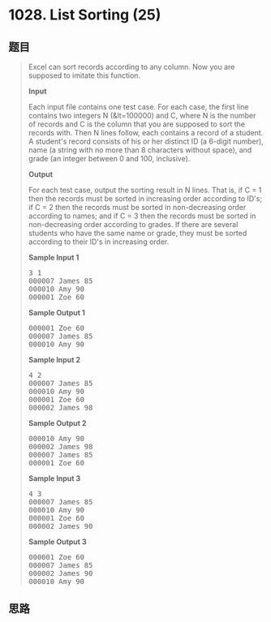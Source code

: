 <h1>1028. List Sorting (25)</h1>

## 题目

> <div id="problemContent">
> <p>Excel can sort records according to any column.  Now you are supposed to imitate this function.</p>
> <p><b>Input</b></p>
> <p>Each input file contains one test case.  For each case, the first line contains two integers N (&amp;lt=100000) and C, where N is the number of records and C is the column that you are supposed to sort the records with.  Then N lines follow, each contains a record of a student.  A student's record consists of his or her distinct ID (a 6-digit number), name (a string with no more than 8 characters without space), and grade (an integer between 0 and 100, inclusive).</p>
> <p><b>Output</b></p>
> <p>For each test case, output the sorting result in N lines.  That is, if C = 1 then the records must be sorted in increasing order according to ID's; if C = 2 then the records must be sorted in non-decreasing order according to names; and if C = 3 then the records must be sorted in non-decreasing order according to grades.  If there are several students who have the same name or grade, they must be sorted according to their ID's in increasing order.</p>
> <b>Sample Input 1</b><pre>
> 3 1
> 000007 James 85
> 000010 Amy 90
> 000001 Zoe 60
> </pre>
> <b>Sample Output 1</b><pre>
> 000001 Zoe 60
> 000007 James 85
> 000010 Amy 90
> </pre>
> <b>Sample Input 2</b><pre>
> 4 2
> 000007 James 85
> 000010 Amy 90
> 000001 Zoe 60
> 000002 James 98
> </pre>
> <b>Sample Output 2</b><pre>
> 000010 Amy 90
> 000002 James 98
> 000007 James 85
> 000001 Zoe 60
> </pre>
> <b>Sample Input 3</b><pre>
> 4 3
> 000007 James 85
> 000010 Amy 90
> 000001 Zoe 60
> 000002 James 90
> </pre>
> <b>Sample Output 3</b><pre>
> 000001 Zoe 60
> 000007 James 85
> 000002 James 90
> 000010 Amy 90
> </pre>
> </div>

## 思路


